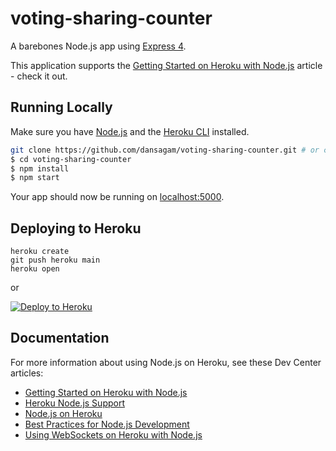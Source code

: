 # voting-sharing-counter

A barebones Node.js app using [Express 4](http://expressjs.com/).

This application supports the [Getting Started on Heroku with Node.js](https://devcenter.heroku.com/articles/getting-started-with-nodejs) article - check it out.

## Running Locally

Make sure you have [Node.js](http://nodejs.org/) and the [Heroku CLI](https://cli.heroku.com/) installed.

```sh
git clone https://github.com/dansagam/voting-sharing-counter.git # or clone your own fork
$ cd voting-sharing-counter
$ npm install
$ npm start
```

Your app should now be running on [localhost:5000](http://localhost:5000/).

## Deploying to Heroku

```
heroku create
git push heroku main
heroku open
```

or

[![Deploy to Heroku](https://www.herokucdn.com/deploy/button.svg)](https://heroku.com/deploy)

## Documentation

For more information about using Node.js on Heroku, see these Dev Center articles:

-  [Getting Started on Heroku with Node.js](https://devcenter.heroku.com/articles/getting-started-with-nodejs)
-  [Heroku Node.js Support](https://devcenter.heroku.com/articles/nodejs-support)
-  [Node.js on Heroku](https://devcenter.heroku.com/categories/nodejs)
-  [Best Practices for Node.js Development](https://devcenter.heroku.com/articles/node-best-practices)
-  [Using WebSockets on Heroku with Node.js](https://devcenter.heroku.com/articles/node-websockets)
